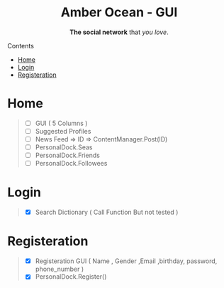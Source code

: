 <p align="center">
  <h1 align="center"> Amber Ocean - GUI </h1>
</p>

<p align="center">
  <b>The social network</b> that <i>you love</i>.
</p>


 <summary>Contents</summary>


 - [Home](#home)
 - [Login](#login)
 - [Registeration](#registeration)


# Home
> - [ ] GUI ( 5 Columns )
> - [ ] Suggested Profiles
> - [ ] News Feed => ID => ContentManager.Post(ID)
> - [ ] PersonalDock.Seas
> - [ ] PersonalDock.Friends
> - [ ] PersonalDock.Followees

# Login
> - [x] Search Dictionary ( Call Function But not tested )


# Registeration
> - [x] Registeration GUI ( Name , Gender ,Email ,birthday, password, phone_number )
> - [x] PersonalDock.Register()
